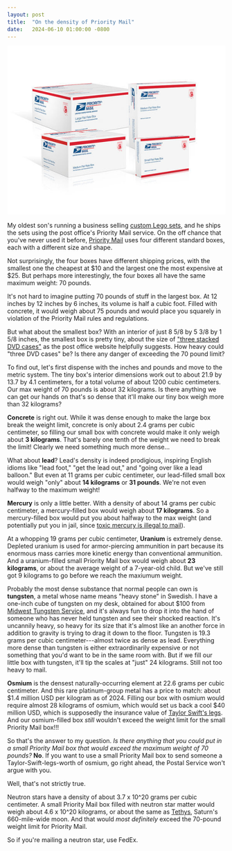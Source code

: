 ```yaml
---
layout: post
title:  "On the density of Priority Mail"
date:   2024-06-10 01:00:00 -0800
---
```


<img src="/assets/priority-mail-boxes.jpg">

My oldest son's running a business selling [custom Lego sets](https://brickmoose.com), and he ships the sets using the post office's Priority Mail service.  On the off chance that you've never used it before, [Priority Mail](https://www.usps.com/ship/priority-mail.htm) uses four different standard boxes, each with a different size and shape.

Not surprisingly, the four boxes have different shipping prices, with the smallest one the cheapest at $10 and the largest one the most expensive at $25.  But perhaps more interestingly, the four boxes all have the same maximum weight:  70 pounds.

It's not hard to imagine putting 70 pounds of stuff in the largest box.  At 12 inches by 12 inches by 6 inches, its volume is half a cubic foot.   Filled with concrete, it would weigh about 75 pounds and would place you squarely in violation of the Priority Mail rules and regulations.

But what about the smallest box?  With an interior of just 8 5/8 by 5 3/8 by 1 5/8 inches, the smallest box is pretty tiny, about the size of ["three stacked DVD cases"](https://store.usps.com/store/product/shipping-supplies/priority-mail-flat-rate-small-box-P_SMALL_FRB) as the post office website helpfully suggests.  How heavy could "three DVD cases" be?  Is there any danger of exceeding the 70 pound limit?

<!--more-->

To find out, let's first dispense with the inches and pounds and move to the metric system.  The tiny box's interior dimensions work out to about 21.9 by 13.7 by 4.1 centimeters, for a total volume of about 1200 cubic centimeters.  Our max weight of 70 pounds is about 32 kilograms.  Is there anything we can get our hands on that's so dense that it'll make our tiny box weigh more than 32 kilograms?

**Concrete** is right out.  While it was dense enough to make the large box break the weight limit, concrete is only about 2.4 grams per cubic centimeter, so filling our small box with concrete would make it only weigh about **3 kilograms**.  That's barely one tenth of the weight we need to break the limit!  Clearly we need something much more dense...

What about **lead**?  Lead's density is indeed prodigious, inspiring English idioms like "lead foot," "get the lead out," and "going over like a lead balloon."  But even at 11 grams per cubic centimeter, our lead-filled small box would weigh "only" about **14 kilograms** or **31 pounds**.  We're not even halfway to the maximum weight!

**Mercury** is only a little better.  With a density of about 14 grams per cubic centimeter, a mercury-filled box would weigh about **17 kilograms**.  So a mercury-filled box would put you about halfway to the max weight (and potentially put you in jail, since [toxic mercury is illegal to mail](https://www.usps.com/ship/shipping-restrictions.htm)).

At a whopping 19 grams per cubic centimeter, **Uranium** is extremely dense.  Depleted uranium is used for armor-piercing ammunition in part because its enormous mass carries more kinetic energy than conventional ammunition.  And a uranium-filled small Priority Mail box would weigh about **23 kilograms**, or about the average weight of a 7-year-old child.  But we've still got 9 kilograms to go before we reach the maxiumum weight.

Probably the most dense substance that normal people can own is **tungsten**, a metal whose name means "heavy stone" in Swedish.  I have a one-inch cube of tungsten on my desk, obtained for about $100 from [Midwest Tungsten Service](https://shop.tungsten.com/tungsten-cube/), and it's always fun to drop it into the hand of someone who has never held tungsten and see their shocked reaction.  It's uncannily heavy, so heavy for its size that it's almost like an another force in addition to gravity is trying to drag it down to the floor.  Tungsten is 19.3 grams per cubic centimeter---almost twice as dense as lead.  Everything more dense than tungsten is either extraordinarily expensive or not something that you'd want to be in the same room with.  But if we fill our little box with tungsten, it'll tip the scales at "just" 24 kilograms.  Still not too heavy to mail.

**Osmium** is the densest naturally-occurring element at 22.6 grams per cubic centimeter.  And this rare platinum-group metal has a price to match:  about $1.4 million USD per kilogram as of 2024.  Filling our box with osmium would require almost 28 kilograms of osmium, which would set us back a cool $40 million USD, which is supposedly the insurance value of [Taylor Swift's legs](https://www.tmz.com/2015/03/10/taylor-swift-legs-insured-photo/).  And our osmium-filled box *still* wouldn't exceed the weight limit for the small Priority Mail box!!!

So that's the answer to my question.  *Is there anything that you could put in a small Priority Mail box that would exceed the maximum weight of 70 pounds?*  **No**.  If you want to use a small Priority Mail box to send someone a Taylor-Swift-legs-worth of osmium, go right ahead, the Postal Service won't argue with you.

Well, that's not strictly true.

Neutron stars have a density of about 3.7 x 10^20 grams per cubic centimeter.  A small Priority Mail box filled with neutron star matter would weigh about 4.6 x 10^20 kilograms, or about the same as [Tethys](https://en.wikipedia.org/wiki/Tethys_(moon)), Saturn's 660-mile-wide moon.  And that would *most definitely* exceed the 70-pound weight limit for Priority Mail.

So if you're mailing a neutron star, use FedEx.








